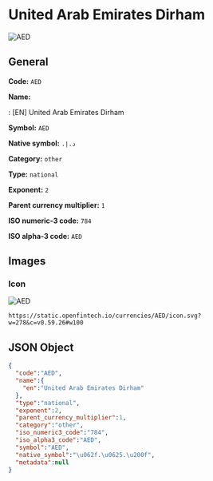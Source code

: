 
# United Arab Emirates Dirham 
![AED](https://static.openfintech.io/currencies/AED/icon.svg?w=278&c=v0.59.26#w100)  

## General 
 
**Code:** `AED` 
 
**Name:** 
 
:	[EN] United Arab Emirates Dirham 
 
**Symbol:** `AED` 
 
**Native symbol:** `د.إ.‏` 
 
**Category:** `other` 
 
**Type:** `national` 
 
**Exponent:** `2` 
 
**Parent currency multiplier:** `1` 
 
**ISO numeric-3 code:** `784` 
 
**ISO alpha-3 code:** `AED` 
 

## Images 

### Icon 
 
![AED](https://static.openfintech.io/currencies/AED/icon.svg?w=278&c=v0.59.26#w100)  

```
https://static.openfintech.io/currencies/AED/icon.svg?w=278&c=v0.59.26#w100
```  

## JSON Object 

```json
{
  "code":"AED",
  "name":{
    "en":"United Arab Emirates Dirham"
  },
  "type":"national",
  "exponent":2,
  "parent_currency_multiplier":1,
  "category":"other",
  "iso_numeric3_code":"784",
  "iso_alpha3_code":"AED",
  "symbol":"AED",
  "native_symbol":"\u062f.\u0625.\u200f",
  "metadata":null
}
```  
